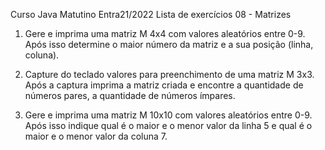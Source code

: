 Curso Java Matutino Entra21/2022
Lista de exercícios 08 - Matrizes

1. Gere e imprima uma matriz M 4x4 com valores aleatórios entre 0-9. 
Após isso determine o maior número da matriz e a sua posição
(linha, coluna).

2. Capture do teclado valores para preenchimento de uma matriz M 
3x3. Após a captura imprima a matriz criada e encontre a 
quantidade de números pares, a quantidade de números ímpares.

3. Gere e imprima uma matriz M 10x10 com valores aleatórios entre 0-9. 
Após isso indique qual é o maior e o menor valor da linha 5 e qual é o 
maior e o menor valor da coluna 7.

